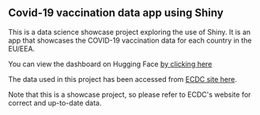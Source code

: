 ## Covid-19 vaccination data app using Shiny

This is a data science showcase project exploring the use of Shiny. It is an app that showcases the COVID-19 vaccination data for each country in the EU/EEA.

You can view the dashboard on Hugging Face [by clicking here](https://huggingface.co/spaces/GSebastian/vaccination_data_dashboard)

The data used in this project has been accessed from [ECDC site here](https://www.ecdc.europa.eu/en/publications-data/covid-19-data-vaccination).

Note that this is a showcase project, so please refer to ECDC's website for correct and up-to-date data.  
